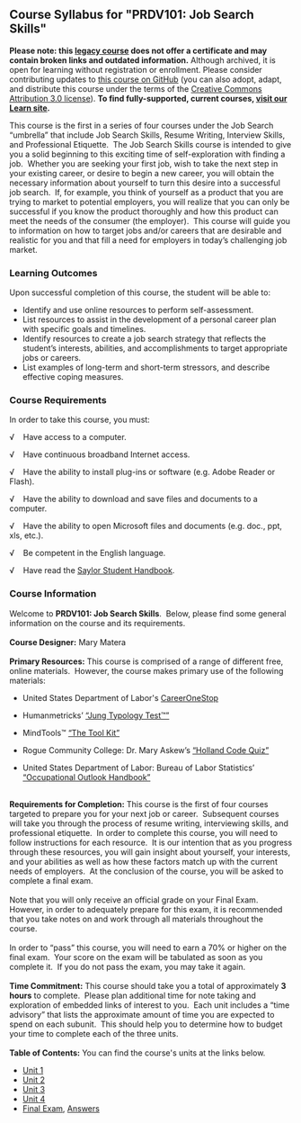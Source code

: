 Course Syllabus for "PRDV101: Job Search Skills"
------------------------------------------------

**Please note: this [legacy course](https://sayloracademy.zendesk.com/hc/en-us/articles/206089967) does not offer a certificate and may contain 
broken links and outdated information.** Although archived, it is open 
for learning without registration or enrollment. Please consider contributing 
updates to [this course on GitHub](https://github.com/saylordotorg/course_prdv101) 
(you can also adopt, adapt, and distribute this course under the terms of 
the [Creative Commons Attribution 3.0 license](http://creativecommons.org/licenses/by/3.0/)). **To find fully-supported, current courses, [visit our 
Learn site](https://learn.saylor.org).**

This course is the first in a series of four courses under the Job
Search “umbrella” that include Job Search Skills, Resume Writing,
Interview Skills, and Professional Etiquette.  The Job Search Skills
course is intended to give you a solid beginning to this exciting time
of self-exploration with finding a job.  Whether you are seeking your
first job, wish to take the next step in your existing career, or desire
to begin a new career, you will obtain the necessary information about
yourself to turn this desire into a successful job search.  If, for
example, you think of yourself as a product that you are trying to
market to potential employers, you will realize that you can only be
successful if you know the product thoroughly and how this product can
meet the needs of the consumer (the employer).  This course will guide
you to information on how to target jobs and/or careers that are
desirable and realistic for you and that fill a need for employers in
today’s challenging job market.

### Learning Outcomes

Upon successful completion of this course, the student will be able to:

-   Identify and use online resources to perform self-assessment.
-   List resources to assist in the development of a personal career
    plan with specific goals and timelines.
-   Identify resources to create a job search strategy that reflects the
    student’s interests, abilities, and accomplishments to target
    appropriate jobs or careers.
-   List examples of long-term and short-term stressors, and describe
    effective coping measures.

### Course Requirements

In order to take this course, you must:  
  
 √    Have access to a computer.  
  
 √    Have continuous broadband Internet access.  
  
 √    Have the ability to install plug-ins or software (e.g. Adobe
Reader or Flash).  
  
 √    Have the ability to download and save files and documents to a
computer.  
  
 √    Have the ability to open Microsoft files and documents (e.g. doc.,
ppt, xls, etc.).  
  
 √    Be competent in the English language.  
  
 √    Have read the [Saylor Student
Handbook](https://resources.saylor.org/wwwresources/archived/site/wp-content/uploads/2012/05/Saylor-StudentHandbook.pdf).  

### Course Information

Welcome to **PRDV101: Job Search Skills**.  Below, please find some
general information on the course and its requirements.  
    
 **Course Designer:** Mary Matera  
    
 **Primary Resources:** This course is comprised of a range of different
free, online materials.  However, the course makes primary use of the
following materials:  

-   United States Department of
    Labor's [CareerOneStop](http://www.careeronestop.org/ReEmployment/)

<!-- -->

-   Humanmetricks’ [“Jung Typology
    Test™”](http://www.humanmetrics.com/cgi-win/JungType.htm)

<!-- -->

-   MindTools™ [“The Tool
    Kit”](http://www.mindtools.com/fulltoolkit.htm)

<!-- -->

-   Rogue Community College: Dr. Mary Askew’s [“Holland Code
    Quiz”](http://www.roguecc.edu/Counseling/HollandCodes/)

<!-- -->

-   United States Department of Labor: Bureau of Labor Statistics’
    [“Occupational Outlook Handbook”](http://www.bls.gov/ooh/)

   
 **Requirements for Completion:** This course is the first of four
courses targeted to prepare you for your next job or career.  Subsequent
courses will take you through the process of resume writing,
interviewing skills, and professional etiquette.  In order to complete
this course, you will need to follow instructions for each resource.  It
is our intention that as you progress through these resources, you will
gain insight about yourself, your interests, and your abilities as well
as how these factors match up with the current needs of employers.  At
the conclusion of the course, you will be asked to complete a final
exam.   
    
 Note that you will only receive an official grade on your Final Exam. 
However, in order to adequately prepare for this exam, it is recommended
that you take notes on and work through all materials throughout the
course.  
    
 In order to “pass” this course, you will need to earn a 70% or higher
on the final exam.  Your score on the exam will be tabulated as soon as
you complete it.  If you do not pass the exam, you may take it again.  
    
 **Time Commitment:** This course should take you a total of
approximately **3 hours** to complete.  Please plan additional time for
note taking and exploration of embedded links of interest to you.  Each
unit includes a “time advisory” that lists the approximate amount of
time you are expected to spend on each subunit.  This should help you to
determine how to budget your time to complete each of the three units.  
    
**Table of Contents:** You can find the course's units at the links below.

- [Unit 1](https://legacy.saylor.org/prdv101/Unit01/)
- [Unit 2](https://legacy.saylor.org/prdv101/Unit02/)
- [Unit 3](https://legacy.saylor.org/prdv101/Unit03/)
- [Unit 4](https://legacy.saylor.org/prdv101/Unit04/)
- [Final Exam](http://saylordotorg.github.io/LegacyExams/PRDV/PRDV101/PRDV101-FinalExam.html), [Answers](http://saylordotorg.github.io/LegacyExams/PRDV/PRDV101/PRDV101-FinalExam-Answers.html)
